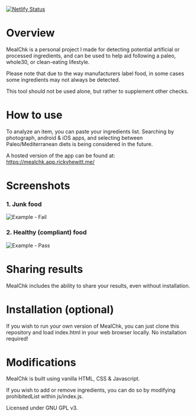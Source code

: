 [![Netlify Status](https://api.netlify.com/api/v1/badges/519e9e6b-06e0-4f1c-963a-998bc57d5f5f/deploy-status)](https://app.netlify.com/sites/mealchk/deploys)

# Overview
MealChk is a personal project I made for detecting potential artificial or processed ingredients, and can be used to help aid following a paleo, whole30, or clean-eating lifestyle.

Please note that due to the way manufacturers label food, in some cases some ingredients may not always be detected.

This tool should not be used alone, but rather to supplement other checks.

# How to use
To analyze an item, you can paste your ingredients list. Searching by photograph, android & iOS apps, and selecting between Paleo/Mediterranean diets is being considered in the future.

A hosted version of the app can be found at:
https://mealchk.app.rickyhewitt.me/

# Screenshots

### 1. Junk food
![Example - Fail](https://imgur.com/Ma55zvD.png "Example - Fail")

### 2. Healthy (compliant) food
![Example - Pass](https://imgur.com/za9BDOn.png "Example - Pass")

# Sharing results
MealChk includes the ability to share your results, even without installation.

# Installation (optional)
If you wish to run your own version of MealChk, you can just clone this repository and load index.html in your web browser locally. No installation required!

# Modifications
MealChk is built using vanilla HTML, CSS & Javascript.

If you wish to add or remove ingredients, you can do so by modifying prohibitedList within js/index.js.

Licensed under GNU GPL v3.
